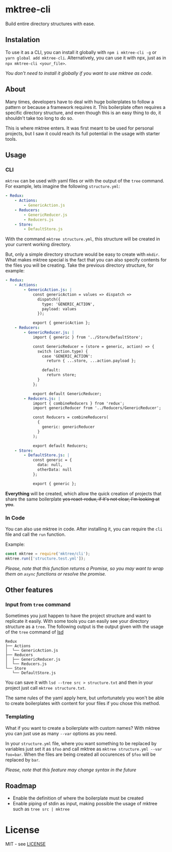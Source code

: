 # mktree-cli

Build entire directory structures with ease.

## Instalation

To use it as a CLI, you can install it globally with `npm i mktree-cli -g` or `yarn global add mktree-cli`.
Alternatively, you can use it with npx, just as in `npx mktree-cli <your_file>`.

_You don't need to install it globally if you want to use mktree as code._

## About

Many times, developers have to deal with huge boilerplates to follow a pattern or because a framework requires it. This boilerplate often requires a specific directory structure, and even though this is an easy thing to do, it shouldn't take too long to do so.

This is where mktree enters. It was first meant to be used for personal projects, but I saw it could reach its full potential in the usage with starter tools.

## Usage

### CLI

`mktree` can be used with yaml files or with the output of the `tree` command. For example, lets imagine the following `structure.yml`:

```yaml
- Redux:
    - Actions:
        - GenericAction.js
    - Reducers:
        - GenericReducer.js
        - Reducers.js
    - Store:
        - DefaultStore.js
```

With the command `mktree structure.yml`, this structure will be created in your current working directory.

But, only a simple directory structure would be easy to create with `mkdir`. What makes mktree special is the fact that you can also specify contents for the files you will be creating. Take the previous directory structure, for example:

```yaml
- Redux:
    - Actions:
        - GenericAction.js: |
            const genericAction = values => dispatch =>
              dispatch({
                type: 'GENERIC_ACTION',
                payload: values
              });

            export { genericAction };
    - Reducers:
        - GenericReducer.js: |
            import { generic } from '../Store/DefaultStore';

            const GenericReducer = (store = generic, action) => {
              switch (action.type) {
                case 'GENERIC_ACTION':
                  return { ...store, ...action.payload };

                default:
                  return store;
              }
            };

            export default GenericReducer;
        - Reducers.js: |
            import { combineReducers } from 'redux';
            import genericReducer from '../Reducers/GenericReducer';

            const Reducers = combineReducers(
              {
                generic: genericReducer
              }
            );

            export default Reducers;
    - Store:
        - DefaultStore.js: |
            const generic = {
              data: null,
              otherData: null
            };

            export { generic };
```

**Everything** will be created, which allow the quick creation of projects that share the same boilerplate ~~yes react-redux, if it's not clear, I'm looking at you~~.

### In Code

You can also use mktree in code. After installing it, you can require the `cli` file and call the `run` function.

Example:

```javascript
const mktree = require('mktree/cli');
mktree.run(['structure.test.yml']);
```

_Please, note that this function returns a Promise, so you may want to wrap them on `async` functions or resolve the promise._

## Other features

### Input from `tree` command

Sometimes you just happen to have the project structure and want to replicate it easily. With some tools you can easily see your directory structure as a `tree`. The following output is the output given with the usage of the `tree` command of [lsd](https://github.com/Peltoche/lsd)

```
Redux
├── Actions
│  └── GenericAction.js
├── Reducers
│  ├── GenericReducer.js
│  └── Reducers.js
└── Store
   └── DefaultStore.js
```

You can save it with `lsd --tree src > structure.txt` and then in your project just call `mktree structure.txt`.

The same rules of the yaml apply here, but unfortunately you won't be able to create boilerplates with content for your files if you chose this method.

### Templating

What if you want to create a boilerplate with custom names? With mktree you can just use as many `--var` options as you need.

In your `structure.yml` file, where you want something to be replaced by variables just set it as `$foo` and call mktree as `mktree structure.yml --var foo=bar`. When the files are being created all occurences of `$foo` will be replaced by `bar`.

_Please, note that this feature may change syntax in the future_

## Roadmap

- Enable the definition of where the boilerplate must be created
- Enable piping of stdin as input, making possible the usage of mktree such as `tree src | mktree`

# License

MIT - see [LICENSE](LICENSE)
